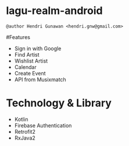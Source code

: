# lagu-realm-android

```
@author Hendri Gunawan <hendri.gnw@gmail.com>
```

#Features
- Sign in with Google
- Find Artist
- Wishlist Artist
- Calendar
- Create Event
- API from Musixmatch

# Technology & Library
- Kotlin
- Firebase Authentication
- Retrofit2
- RxJava2
